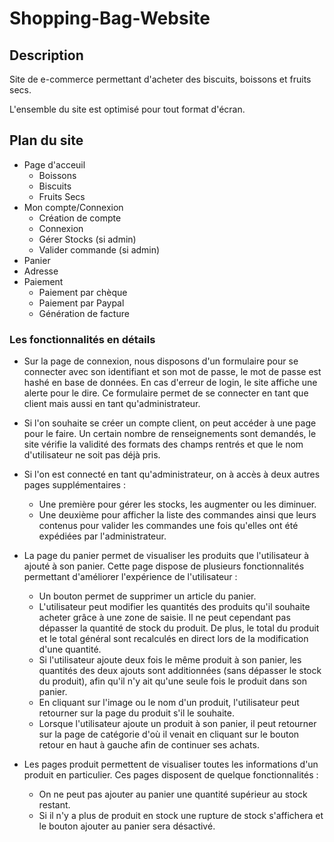 # Shopping-Bag-Website

## Description 
Site de e-commerce permettant d'acheter des biscuits, boissons et fruits secs.

L'ensemble du site est optimisé pour tout format d'écran.

## Plan du site
- Page d'acceuil 
	- Boissons 
	- Biscuits
	- Fruits Secs 
- Mon compte/Connexion
	- Création de compte 
    - Connexion
	- Gérer Stocks (si admin)
	- Valider commande (si admin)
- Panier
- Adresse 
- Paiement 
	- Paiement par chèque 
	- Paiement par Paypal
	- Génération de facture

### Les fonctionnalités en détails 


- Sur la page de connexion, nous disposons d'un formulaire pour se connecter avec son identifiant et son mot de passe, le mot de passe est hashé en base de données. En cas d'erreur de login, le site affiche une alerte pour le dire. Ce formulaire permet de se connecter en tant que client mais aussi en tant qu'administrateur. 

- Si l'on souhaite se créer un compte client, on peut accéder à une page pour le faire. Un certain nombre de renseignements sont demandés, le site vérifie la validité des formats des champs rentrés et que le nom d'utilisateur ne soit pas déjà pris.

- Si l'on est connecté en tant qu'administrateur, on à accès à deux autres pages supplémentaires : 
	- Une première pour gérer les stocks, les augmenter ou les diminuer.
	- Une deuxième pour afficher la liste des commandes ainsi que leurs contenus pour valider les commandes une fois qu'elles ont été expédiées par l'administrateur.

- La page du panier permet de visualiser les produits que l'utilisateur à ajouté à son panier. Cette page dispose de plusieurs fonctionnalités permettant d'améliorer l'expérience de l'utilisateur : 
	- Un bouton permet de supprimer un article du panier.
	- L'utilisateur peut modifier les quantités des produits qu'il souhaite acheter grâce à une zone de saisie. Il ne peut cependant pas dépasser la quantité de stock du produit. De plus, le total du produit et le total général sont recalculés en direct lors de la modification d'une quantité.
	- Si l'utilisateur ajoute deux fois le même produit à son panier, les quantités des deux ajouts sont additionnées (sans dépasser le stock du produit), afin qu'il n'y ait qu'une seule fois le produit dans son panier.
	- En cliquant sur l'image ou le nom d'un produit, l'utilisateur peut retourner sur la page du produit s'il le souhaite.
	- Lorsque l'utilisateur ajoute un produit à son panier, il peut retourner sur la page de catégorie d'où il venait en cliquant sur le bouton retour en haut à gauche afin de continuer ses achats.

- Les pages produit permettent de visualiser toutes les informations d'un produit en particulier. Ces pages disposent de quelque fonctionnalités :
	- On ne peut pas ajouter au panier une quantité supérieur au stock restant.
	- Si il n'y a plus de produit en stock une rupture de stock s'affichera et le bouton ajouter au panier sera désactivé.  




